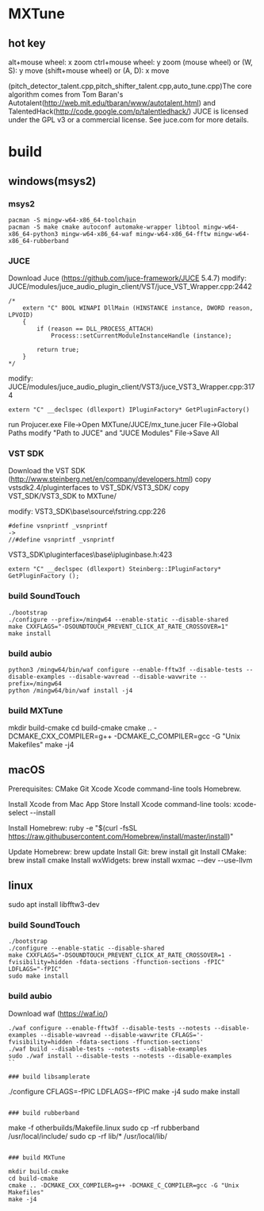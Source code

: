 # MXTune
## hot key
alt+mouse wheel: x zoom
ctrl+mouse wheel: y zoom
(mouse wheel) or (W, S): y move
(shift+mouse wheel) or (A, D): x move


(pitch_detector_talent.cpp,pitch_shifter_talent.cpp,auto_tune.cpp)The core algorithm comes from Tom Baran's Autotalent(http://web.mit.edu/tbaran/www/autotalent.html) and  TalentedHack(http://code.google.com/p/talentledhack/)
JUCE is licensed under the GPL v3 or a commercial license. See juce.com for more details.

# build

## windows(msys2)

### msys2
```
pacman -S mingw-w64-x86_64-toolchain
pacman -S make cmake autoconf automake-wrapper libtool mingw-w64-x86_64-python3 mingw-w64-x86_64-waf mingw-w64-x86_64-fftw mingw-w64-x86_64-rubberband

```

### JUCE
Download Juce (https://github.com/juce-framework/JUCE  5.4.7)
modify: JUCE/modules/juce_audio_plugin_client/VST/juce_VST_Wrapper.cpp:2442
```
/*
    extern "C" BOOL WINAPI DllMain (HINSTANCE instance, DWORD reason, LPVOID)
    {
        if (reason == DLL_PROCESS_ATTACH)
            Process::setCurrentModuleInstanceHandle (instance);

        return true;
    }
*/
```

modify: JUCE/modules/juce_audio_plugin_client/VST3/juce_VST3_Wrapper.cpp:3174
```
extern "C" __declspec (dllexport) IPluginFactory* GetPluginFactory()
```

run Projucer.exe
File->Open MXTune/JUCE/mx_tune.jucer
File->Global Paths   modify "Path to JUCE" and "JUCE Modules"
File->Save All


### VST SDK
Download the VST SDK (http://www.steinberg.net/en/company/developers.html)
copy vstsdk2.4/pluginterfaces to VST_SDK/VST3_SDK/
copy VST_SDK/VST3_SDK to MXTune/

modify:
VST3_SDK\base\source\fstring.cpp:226
```
#define vsnprintf _vsnprintf
->
//#define vsnprintf _vsnprintf
```

VST3_SDK\pluginterfaces\base\ipluginbase.h:423
```
extern "C" __declspec (dllexport) Steinberg::IPluginFactory*  GetPluginFactory ();

```
### build SoundTouch

```
./bootstrap 
./configure --prefix=/mingw64 --enable-static --disable-shared
make CXXFLAGS="-DSOUNDTOUCH_PREVENT_CLICK_AT_RATE_CROSSOVER=1"
make install
```

### build aubio
```
python3 /mingw64/bin/waf configure --enable-fftw3f --disable-tests --disable-examples --disable-wavread --disable-wavwrite --prefix=/mingw64
python /mingw64/bin/waf install -j4
```

### build MXTune

mkdir build-cmake
cd build-cmake
cmake .. -DCMAKE_CXX_COMPILER=g++ -DCMAKE_C_COMPILER=gcc -G "Unix Makefiles"
make -j4

## macOS

Prerequisites:
CMake
Git
Xcode
Xcode command-line tools
Homebrew.

Install Xcode from Mac App Store
Install Xcode command-line tools: xcode-select --install

Install Homebrew:
ruby -e "$(curl -fsSL https://raw.githubusercontent.com/Homebrew/install/master/install)"

Update Homebrew: brew update
Install Git: brew install git
Install CMake: brew install cmake
Install wxWidgets: brew install wxmac --dev --use-llvm


## linux

sudo apt install libfftw3-dev

### build SoundTouch
```
./bootstrap 
./configure --enable-static --disable-shared
make CXXFLAGS="-DSOUNDTOUCH_PREVENT_CLICK_AT_RATE_CROSSOVER=1 -fvisibility=hidden -fdata-sections -ffunction-sections -fPIC" LDFLAGS="-fPIC"
sudo make install
```

### build aubio
Download waf (https://waf.io/)
```
./waf configure --enable-fftw3f --disable-tests --notests --disable-examples --disable-wavread --disable-wavwrite CFLAGS='-fvisibility=hidden -fdata-sections -ffunction-sections'
./waf build --disable-tests --notests --disable-examples
sudo ./waf install --disable-tests --notests --disable-examples
``

### build libsamplerate
```
./configure CFLAGS=-fPIC LDFLAGS=-fPIC
make -j4
sudo make install
```

### build rubberband
```
make -f otherbuilds/Makefile.linux
sudo cp -rf rubberband /usr/local/include/ 
sudo cp -rf lib/* /usr/local/lib/
```

### build MXTune

mkdir build-cmake
cd build-cmake
cmake .. -DCMAKE_CXX_COMPILER=g++ -DCMAKE_C_COMPILER=gcc -G "Unix Makefiles"
make -j4

